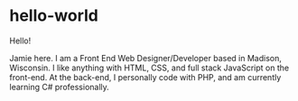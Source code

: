 # hello-world

Hello!

Jamie here. I am a Front End Web Designer/Developer based in Madison, Wisconsin. I like anything with HTML, CSS, and full stack JavaScript on the front-end. At the back-end, I personally code with PHP, and am currently learning C# professionally. 
